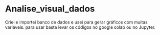 # Analise_visual_dados
Criei e importei banco de dados e usei para gerar gráficos com muitas variáveis.
para usar basta levar os códigos no google colab ou no Jupyter.

